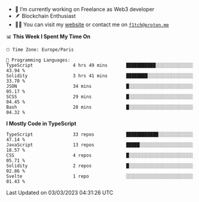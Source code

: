 - 🔭 I’m currently working on Freelance as Web3 developer
- 🪶 Blockchain Enthusiast
- 👨‍💻 You can visit my [website](https://f1tch.xyz) or contact me on [`f1tch@proton.me`](mailto:f1tch@proton.me)

<!--START_SECTION:waka-->
📊 **This Week I Spent My Time On** 

```text
🕑︎ Time Zone: Europe/Paris

💬 Programming Languages: 
TypeScript               4 hrs 49 mins       ███████████░░░░░░░░░░░░░░   43.94 % 
Solidity                 3 hrs 41 mins       ████████░░░░░░░░░░░░░░░░░   33.70 % 
JSON                     34 mins             █░░░░░░░░░░░░░░░░░░░░░░░░   05.17 % 
SCSS                     29 mins             █░░░░░░░░░░░░░░░░░░░░░░░░   04.45 % 
Bash                     28 mins             █░░░░░░░░░░░░░░░░░░░░░░░░   04.32 % 
```

**I Mostly Code in TypeScript** 

```text
TypeScript               33 repos            ████████████░░░░░░░░░░░░░   47.14 % 
JavaScript               13 repos            █████░░░░░░░░░░░░░░░░░░░░   18.57 % 
CSS                      4 repos             █░░░░░░░░░░░░░░░░░░░░░░░░   05.71 % 
Solidity                 2 repos             █░░░░░░░░░░░░░░░░░░░░░░░░   02.86 % 
Svelte                   1 repo              ░░░░░░░░░░░░░░░░░░░░░░░░░   01.43 % 
```




 Last Updated on 03/03/2023 04:31:26 UTC
<!--END_SECTION:waka-->
